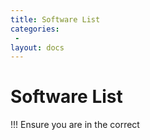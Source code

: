 ```yaml
---
title: Software List
categories:
 -
layout: docs
---
```


# Software List

!!! Ensure you are in the correct